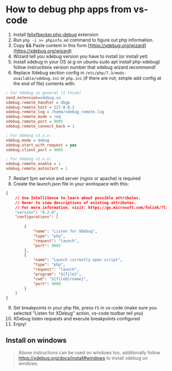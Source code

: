 # How to debug php apps from vs-code
1. Install [felixfbecker.php-debug](https://marketplace.visualstudio.com/items?itemName=felixfbecker.php-debug) extension
2. Run `php -i >> phpinfo.md` command to figure out php information.
3. Copy && Paste content in this form [https://xdebug.org/wizard](https://xdebug.org/wizard)
4. Wizard tell you xdebug version you have to install (or install yet)
5. Install xdebug in your OS (e.g on ubuntu sudo apt install php-xdebug) follow instructions version number that xdebug wizard recommend!
6. Replace Xdebug section config in `/etc/php/7.3/mods-available/xdebug.ini` or `php.ini` (if there are not, simple add config at the end of file) contents with:
```ini
; For Xdebug in general (I think)
zend_extension=xdebug.so
xdebug.remote_handler = dbgp
xdebug.remote_host = 127.0.0.1
xdebug.remote_log = /home/xdebug_remote.log
xdebug.remote_mode = req
xdebug.remote_port = 9005
xdebug.remote_connect_back = 1

; For Xdebug v3.x.x:
xdebug.mode = debug
xdebug.start_with_request = yes
xdebug.client_port = 9005

; For Xdebug v2.x.x:
xdebug.remote_enable = 1
xdebug.remote_autostart = 1
```
7. Restart fpm service and server (ngnix or apache) is required
8. Create the launch.json file in your workspace with this:
```json
{
    // Use IntelliSense to learn about possible attributes.
    // Hover to view descriptions of existing attributes.
    // For more information, visit: https://go.microsoft.com/fwlink/?linkid=830387
    "version": "0.2.0",
    "configurations": [
        
        {
            "name": "Listen for XDebug",
            "type": "php",
            "request": "launch",
            "port": 9005
        },
        {
            "name": "Launch currently open script",
            "type": "php",
            "request": "launch",
            "program": "${file}",
            "cwd": "${fileDirname}",
            "port": 9000
        }
    ]
}
```
9. Set breakpoints in your php file, press `F5` in vs-code (make sure you selected "Listen for XDebug" action, vs-code toolbar tell you)
10. XDebug listen requests and execute breakpoints configured
11. Enjoy!

## Install on windows
> Above instructions can be used on windows too, additionally follow https://xdebug.org/docs/install#windows to install xdebug on windows
